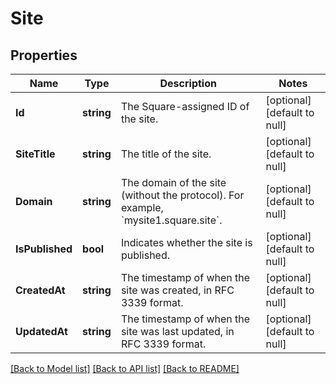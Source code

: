 # Site

## Properties
Name | Type | Description | Notes
------------ | ------------- | ------------- | -------------
**Id** | **string** | The Square-assigned ID of the site. | [optional] [default to null]
**SiteTitle** | **string** | The title of the site. | [optional] [default to null]
**Domain** | **string** | The domain of the site (without the protocol). For example, &#x60;mysite1.square.site&#x60;. | [optional] [default to null]
**IsPublished** | **bool** | Indicates whether the site is published. | [optional] [default to null]
**CreatedAt** | **string** | The timestamp of when the site was created, in RFC 3339 format. | [optional] [default to null]
**UpdatedAt** | **string** | The timestamp of when the site was last updated, in RFC 3339 format. | [optional] [default to null]

[[Back to Model list]](../README.md#documentation-for-models) [[Back to API list]](../README.md#documentation-for-api-endpoints) [[Back to README]](../README.md)

